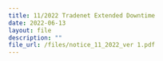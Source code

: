 ```yaml
---
title: 11/2022 Tradenet Extended Downtime
date: 2022-06-13
layout: file
description: ""
file_url: /files/notice_11_2022_ver 1.pdf
---
```

